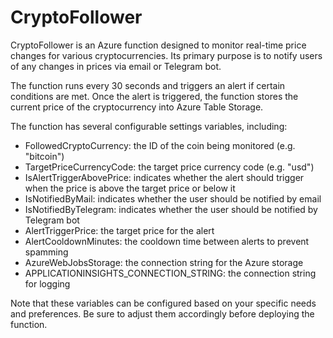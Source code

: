 # CryptoFollower

CryptoFollower is an Azure function designed to monitor real-time price changes for various cryptocurrencies. Its primary purpose is to notify users of any changes in prices via email or Telegram bot. 

The function runs every 30 seconds and triggers an alert if certain conditions are met. Once the alert is triggered, the function stores the current price of the cryptocurrency into Azure Table Storage.

The function has several configurable settings variables, including:
- FollowedCryptoCurrency: the ID of the coin being monitored (e.g. "bitcoin")
- TargetPriceCurrencyCode: the target price currency code (e.g. "usd")
- IsAlertTriggerAbovePrice: indicates whether the alert should trigger when the price is above the target price or below it
- IsNotifiedByMail: indicates whether the user should be notified by email
- IsNotifiedByTelegram: indicates whether the user should be notified by Telegram bot
- AlertTriggerPrice: the target price for the alert
- AlertCooldownMinutes: the cooldown time between alerts to prevent spamming
- AzureWebJobsStorage: the connection string for the Azure storage
- APPLICATIONINSIGHTS_CONNECTION_STRING: the connection string for logging

Note that these variables can be configured based on your specific needs and preferences. Be sure to adjust them accordingly before deploying the function.
